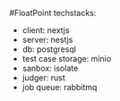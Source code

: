 #FloatPoint
techstacks:

-   client: nextjs
-   server: nestjs
-   db: postgresql
-   test case storage: minio
-   sanbox: isolate
-   judger: rust
-   job queue: rabbitmq
